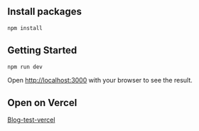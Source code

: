## Install packages

```bash
npm install
```

## Getting Started

```bash
npm run dev
```

Open [http://localhost:3000](http://localhost:3000) with your browser to see the result.

## Open on Vercel

[Blog-test-vercel](https://blog-test-gold-six.vercel.app/)
